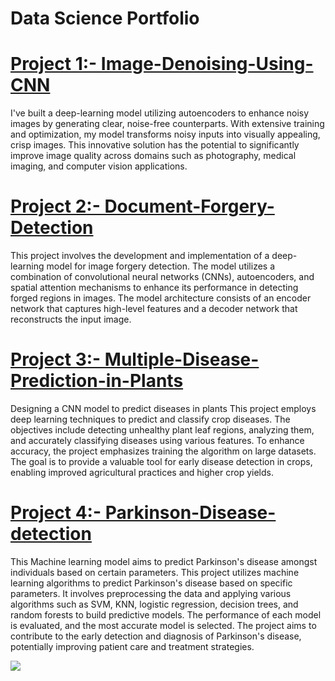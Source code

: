 
#  Data Science Portfolio

# [Project 1:- Image-Denoising-Using-CNN](https://github.com/ShivamKabra/Image-Denoising-Using-CNN.git)
I've built a deep-learning model utilizing autoencoders to enhance noisy images by generating clear, noise-free counterparts. 
With extensive training and optimization, my model transforms noisy inputs into visually appealing, crisp images. 
This innovative solution has the potential to significantly improve image quality across domains such as photography, medical imaging, and computer vision applications.

# [Project 2:- Document-Forgery-Detection](https://github.com/ShivamKabra/Document-Forgery-Detection.git)
This project involves the development and implementation of a deep-learning model for image forgery detection. The model utilizes a combination of convolutional neural networks (CNNs), autoencoders, and spatial attention mechanisms to enhance its performance in detecting forged regions in images. The model architecture consists of an encoder network that captures high-level features and a decoder network that reconstructs the input image.


# [Project 3:- Multiple-Disease-Prediction-in-Plants](https://github.com/ShivamKabra/Multiple-Disease-Prediction-in-Plants.git)
Designing a CNN model to predict diseases in plants 
This project employs deep learning techniques to predict and classify crop diseases. The objectives include detecting unhealthy plant leaf regions, analyzing them, and accurately classifying diseases using various features. To enhance accuracy, the project emphasizes training the algorithm on large datasets. The goal is to provide a valuable tool for early disease detection in crops, enabling improved agricultural practices and higher crop yields.


# [Project 4:- Parkinson-Disease-detection](https://github.com/ShivamKabra/Parkinson-Disease-detection.git)
This Machine learning model aims to predict Parkinson's disease amongst individuals based on certain parameters.
This project utilizes machine learning algorithms to predict Parkinson's disease based on specific parameters. It involves preprocessing the data and applying various algorithms such as SVM, KNN, logistic regression, decision trees, and random forests to build predictive models. The performance of each model is evaluated, and the most accurate model is selected. The project aims to contribute to the early detection and diagnosis of Parkinson's disease, potentially improving patient care and treatment strategies. 

![](https://github.com/ShivamKabra/ShivamKabra-Portfolio/blob/main/parkinson's%20heatmap.png)
